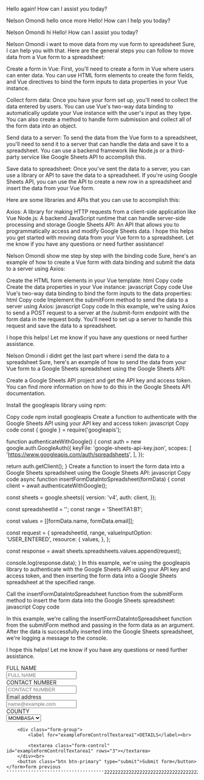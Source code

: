 
Hello again! How can I assist you today?




Nelson Omondi
hello once more
Hello! How can I help you today?




Nelson Omondi
hi
Hello! How can I assist you today?




Nelson Omondi
i want to move data from my vue form to spreadsheet
Sure, I can help you with that. Here are the general steps you can follow to move data from a Vue form to a spreadsheet:

Create a form in Vue: First, you'll need to create a form in Vue where users can enter data. You can use HTML form elements to create the form fields, and Vue directives to bind the form inputs to data properties in your Vue instance.

Collect form data: Once you have your form set up, you'll need to collect the data entered by users. You can use Vue's two-way data binding to automatically update your Vue instance with the user's input as they type. You can also create a method to handle form submission and collect all of the form data into an object.

Send data to a server: To send the data from the Vue form to a spreadsheet, you'll need to send it to a server that can handle the data and save it to a spreadsheet. You can use a backend framework like Node.js or a third-party service like Google Sheets API to accomplish this.

Save data to spreadsheet: Once you've sent the data to a server, you can use a library or API to save the data to a spreadsheet. If you're using Google Sheets API, you can use the API to create a new row in a spreadsheet and insert the data from your Vue form.

Here are some libraries and APIs that you can use to accomplish this:

Axios: A library for making HTTP requests from a client-side application like Vue
Node.js: A backend JavaScript runtime that can handle server-side processing and storage
Google Sheets API: An API that allows you to programmatically access and modify Google Sheets data.
I hope this helps you get started with moving data from your Vue form to a spreadsheet. Let me know if you have any questions or need further assistance!




Nelson Omondi
show me step by step with the binding code
Sure, here's an example of how to create a Vue form with data binding and submit the data to a server using Axios:

Create the HTML form elements in your Vue template:
html
Copy code
<template>
  <form>
    <label>
      Name:
      <input type="text" v-model="name">
    </label>
    <label>
      Email:
      <input type="email" v-model="email">
    </label>
    <button @click.prevent="submitForm">Submit</button>
  </form>
</template>
Create the data properties in your Vue instance:
javascript
Copy code
<script>
import axios from 'axios';

export default {
  data() {
    return {
      name: '',
      email: '',
    };
  },
  methods: {
    submitForm() {
      // TODO: Implement form submission logic
    },
  },
};
</script>
Use Vue's two-way data binding to bind the form inputs to the data properties:
html
Copy code
<template>
  <form>
    <label>
      Name:
      <input type="text" v-model="name">
    </label>
    <label>
      Email:
      <input type="email" v-model="email">
    </label>
    <button @click.prevent="submitForm">Submit</button>
  </form>
</template>
Implement the submitForm method to send the data to a server using Axios:
javascript
Copy code
<script>
import axios from 'axios';

export default {
  data() {
    return {
      name: '',
      email: '',
    };
  },
  methods: {
    submitForm() {
      const formData = {
        name: this.name,
        email: this.email,
      };

      axios.post('/submit-form', formData)
        .then((response) => {
          console.log(response);
        })
        .catch((error) => {
          console.error(error);
        });
    },
  },
};
</script>
In this example, we're using Axios to send a POST request to a server at the /submit-form endpoint with the form data in the request body. You'll need to set up a server to handle this request and save the data to a spreadsheet.

I hope this helps! Let me know if you have any questions or need further assistance.




Nelson Omondi
i didnt get the last part where i send the data to a spreadsheet
Sure, here's an example of how to send the data from your Vue form to a Google Sheets spreadsheet using the Google Sheets API:

Create a Google Sheets API project and get the API key and access token. You can find more information on how to do this in the Google Sheets API documentation.

Install the googleapis library using npm:

Copy code
npm install googleapis
Create a function to authenticate with the Google Sheets API using your API key and access token:
javascript
Copy code
const { google } = require('googleapis');

function authenticateWithGoogle() {
  const auth = new google.auth.GoogleAuth({
    keyFile: 'google-sheets-api-key.json',
    scopes: [
      'https://www.googleapis.com/auth/spreadsheets',
    ],
  });

  return auth.getClient();
}
Create a function to insert the form data into a Google Sheets spreadsheet using the Google Sheets API:
javascript
Copy code
async function insertFormDataIntoSpreadsheet(formData) {
  const client = await authenticateWithGoogle();

  const sheets = google.sheets({
    version: 'v4',
    auth: client,
  });

  const spreadsheetId = '<your-spreadsheet-id>';
  const range = 'Sheet1!A1:B1';

  const values = [[formData.name, formData.email]];

  const request = {
    spreadsheetId,
    range,
    valueInputOption: 'USER_ENTERED',
    resource: {
      values,
    },
  };

  const response = await sheets.spreadsheets.values.append(request);

  console.log(response.data);
}
In this example, we're using the googleapis library to authenticate with the Google Sheets API using your API key and access token, and then inserting the form data into a Google Sheets spreadsheet at the specified range.

Call the insertFormDataIntoSpreadsheet function from the submitForm method to insert the form data into the Google Sheets spreadsheet:
javascript
Copy code
<script>
import axios from 'axios';

const { google } = require('googleapis');

export default {
  data() {
    return {
      name: '',
      email: '',
    };
  },
  methods: {
    async submitForm() {
      const formData = {
        name: this.name,
        email: this.email,
      };

      await insertFormDataIntoSpreadsheet(formData);

      console.log('Form data inserted into spreadsheet successfully');
    },
  },
};
</script>
In this example, we're calling the insertFormDataIntoSpreadsheet function from the submitForm method and passing in the form data as an argument. After the data is successfully inserted into the Google Sheets spreadsheet, we're logging a message to the console.

I hope this helps! Let me know if you have any questions or need further assistance.
<form>
        <div class="form-group">
            <label for="exampleFormControlInput1">FULL NAME</label><br>
            <input type="text" class="form-control" id="exampleFormControlInput1" placeholder="FULL NAME">
        </div>
        <div class="form-group">
            <label for="exampleFormControlInput1">CONTACT NUMBER</label><br>
            <input type="text" class="form-control" id="exampleFormControlInput1" placeholder="CONTACT NUMBER">
        </div>
        <div class="form-group">
            <label for="exampleFormControlInput1">Email address</label><br>
            <input type="text" class="form-control" id="exampleFormControlInput1" placeholder="name@example.com">
        </div>
        <div class="form-group">
            <label for="exampleFormControlSelect1">COUNTY</label><br>
            <select class="form-control" id="exampleFormControlSelect1">
                <option>MOMBASA</option>
                <option>KISUMU</option>
                <option>NAIROBI</option>
                <option>NAKURU</option>
                <option>NAIVASHA</option>
            </select>
        </div>

        <div class="form-group">
            <label for="exampleFormControlTextarea1">DETAILS</label><br>

            <textarea class="form-control" id="exampleFormControlTextarea1" rows="3"></textarea>
        </div><br>
        <button class="btn btn-primary" type="submit">Submit form</button>
    </form>form previous
    ''''''''''''''''''''''''''''''''''''22222222222222222222222222222222222222222222222222222222222
